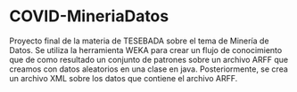 # COVID-MineriaDatos
Proyecto final de la materia de TESEBADA sobre el tema de Minería de Datos. Se utiliza la herramienta WEKA para crear un flujo de conocimiento que de como resultado un conjunto de patrones sobre un archivo ARFF que creamos con datos aleatorios en una clase en java. Posteriormente, se crea un archivo XML sobre los datos que contiene el archivo ARFF. 
